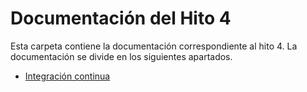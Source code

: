# Documentación del Hito 4

Esta carpeta contiene la documentación correspondiente al hito 4. La documentación se divide en los siguientes apartados.

* [Integración continua](./integracionContinua.md)
